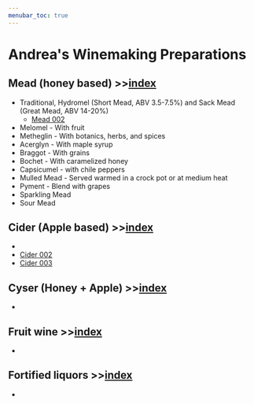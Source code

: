 ```yaml
---
menubar_toc: true
---
```


# Andrea's Winemaking Preparations

## Mead (honey based) >>[index](Mead/index.md)
* Traditional, Hydromel (Short Mead, ABV 3.5-7.5%) and Sack Mead (Great Mead, ABV 14-20%)
     * [Mead 002](Mead/Mead002.md)
* Melomel - With fruit
* Metheglin - With botanics, herbs, and spices
* Acerglyn - With maple syrup
* Braggot - With grains
* Bochet - With caramelized honey
* Capsicumel - with chile peppers
* Mulled Mead - Served warmed in a crock pot or at medium heat
* Pyment - Blend with grapes 
* Sparkling Mead
* Sour Mead

## Cider  (Apple based) >>[index](Cider/index.md)
* 
* [Cider 002](Cider/Cider002.md)
* [Cider 003](Cider/Cider003.md)

## Cyser (Honey + Apple) >>[index](Cyser/index.md)
* 

## Fruit wine >>[index](Wine/index.md)
* 

## Fortified liquors >>[index](Fortified/index.md)
* 
